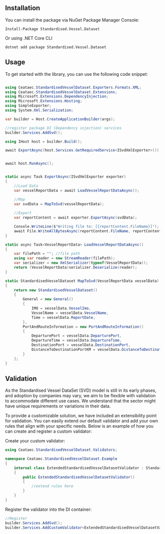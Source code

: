 ## Installation

You can install the package via NuGet Package Manager Console:

```shell
Install-Package Standardised.Vessel.Dataset
```

Or using .NET Core CLI

```shell
dotnet add package Standardised.Vessel.Dataset
```

## Usage
To get started with the library, you can use the following code snippet:

```c#

using Ceataec.StandardisedVesselDataset.Exporters.Formats.XML;
using Ceataec.StandardisedVesselDataset.Extensions;
using Microsoft.Extensions.DependencyInjection;
using Microsoft.Extensions.Hosting;
using SimpleExporter;
using System.Xml.Serialization;

var builder = Host.CreateApplicationBuilder(args);

//register package DI (Dependency injection) services
builder.Services.AddSvd();

using IHost host = builder.Build();

await ExportAsync(host.Services.GetRequiredService<ISvdXmlExporter>());


await host.RunAsync();


static async Task ExportAsync(ISvdXmlExporter exporter)
{
    //Load Data
    var vesselReportData = await LoadVesselReportDataAsync();

    //Map
    var svdData = MapToSvd(vesselReportData);
    
    //Export
    var reportContent = await exporter.ExportAsync(svdData);

    Console.WriteLine($"Writing file to: [{reportContent.FileName}]");
    await File.WriteAllBytesAsync(reportContent.FileName, reportContent.Content);
}

static async Task<VesselReportData> LoadVesselReportDataAsync()
{
    var filePath = ""; //file path
    using var reader = new StreamReader(filePath);
    var serializer = new XmlSerializer(typeof(VesselReportData));
    return (VesselReportData)serializer.Deserialize(reader);
}

static StandardisedVesselDataset MapToSvd(VesselReportData vesselData)
{
    return new StandardisedVesselDataset()
    {
        General = new General()
        {
            IMO = vesselData.VesselImo,
            VesselName = vesselData.VesselName,
            Time = vesselData.ReportDate,
        },
        PortAndRouteInformation = new PortAndRouteInformation()
        {
            DeparturePort = vesselData.DeparturePort,
            DepartureTime = vesselData.DepartureTime,
            DestinationPort = vesselData.DestinationPort,
            DistanceToDestinationPortKM = vesselData.DistanceToDestinationPortKM
        }
    };
}

```
## Validation

As the Standardised Vessel DataSet (SVD) model is still in its early phases, and adoption by companies may vary, we aim to be flexible with validation to accommodate different use cases. We understand that the sector might have unique requirements or variations in their data.

To provide a customizable solution, we have included an extensibility point for validation. You can easily extend our default validator and add your own rules that align with your specific needs. Below is an example of how you can create and register a custom validator:

Create your custom validator:

```csharp
using Ceataec.StandardisedVesselDataset.Validators;

namespace Ceataec.StandardisedVesselDataset.Example
{
    internal class ExtendedStandardisedVesselDatasetValidator : StandardisedVesselDatasetValidator
    {
        public ExtendedStandardisedVesselDatasetValidator()
        {
            //extend rules here
        }
    }
}
```
Register the validator into the DI container:

```csharp
//Register 
builder.Services.AddSvd();
builder.Services.AddCustomValidator<ExtendedStandardisedVesselDatasetValidator>();
```


